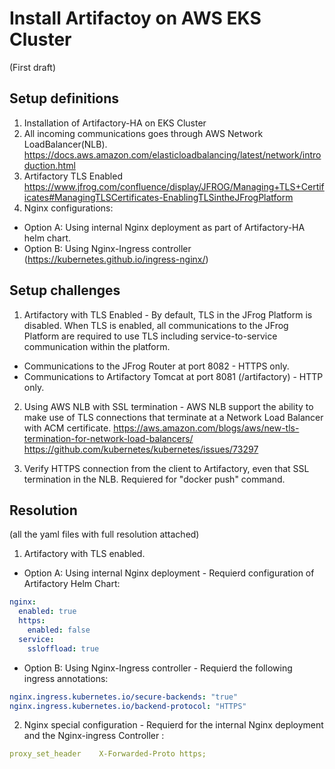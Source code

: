 
# Install Artifactoy on AWS EKS Cluster

(First draft)

## Setup definitions

1. Installation of Artifactory-HA on EKS Cluster 
2. All incoming communications goes through AWS Network LoadBalancer(NLB).  https://docs.aws.amazon.com/elasticloadbalancing/latest/network/introduction.html
3. Artifactory TLS Enabled https://www.jfrog.com/confluence/display/JFROG/Managing+TLS+Certificates#ManagingTLSCertificates-EnablingTLSintheJFrogPlatform
4. Nginx configurations:
* Option A: Using internal Nginx deployment as part of Artifactory-HA helm chart.
* Option B: Using Nginx-Ingress controller (https://kubernetes.github.io/ingress-nginx/)

## Setup challenges

1. Artifactory with TLS Enabled - By default, TLS in the JFrog Platform is disabled. When TLS is enabled, all communications to the JFrog Platform are required to use TLS including service-to-service communication within the platform. 
* Communications to the JFrog Router at port 8082 - HTTPS only.
* Communications to Artifactory Tomcat at port 8081 (/artifactory) - HTTP only.


2. Using AWS NLB with SSL termination - AWS NLB support the ability to make use of TLS connections that terminate at a Network Load Balancer with ACM certificate.
https://aws.amazon.com/blogs/aws/new-tls-termination-for-network-load-balancers/
https://github.com/kubernetes/kubernetes/issues/73297

3. Verify HTTPS connection from the client to Artifactory, even that SSL termination in the NLB. Requiered for "docker push" command.


## Resolution
(all the yaml files with full resolution attached)

1. Artifactory with TLS enabled.
* Option A: Using internal Nginx deployment - Requierd configuration of Artifactory Helm Chart:
```yaml
nginx:
  enabled: true
  https:
    enabled: false
  service:
    ssloffload: true
```
* Option B: Using Nginx-Ingress controller - Requierd the following ingress annotations:
```yaml
nginx.ingress.kubernetes.io/secure-backends: "true"
nginx.ingress.kubernetes.io/backend-protocol: "HTTPS"
```


2. Nginx special configuration - Requierd for the internal Nginx deployment and the Nginx-ingress Controller :
```yaml
proxy_set_header    X-Forwarded-Proto https;
```
